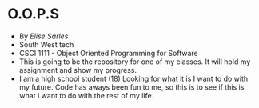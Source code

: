 # O.O.P.S
* By *Elise Sarles*
* South West tech
* CSCI 1111 - Object Oriented Programming for Software
* This is going to be the repository for one of my classes. It will hold my assignment and show my progress. 
* I am a high school student (18) Looking for what it is I want to do with my future. Code has aways been fun to me, so this is to see if this is what I want to do with the rest of my life.
